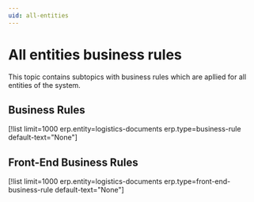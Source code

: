 ```yaml
---
uid: all-entities
---
```


# All entities business rules

This topic contains subtopics with business rules which are apllied for all entities of the system.


## Business Rules

[!list limit=1000 erp.entity=logistics-documents erp.type=business-rule default-text="None"]

## Front-End Business Rules

[!list limit=1000 erp.entity=logistics-documents erp.type=front-end-business-rule default-text="None"]
